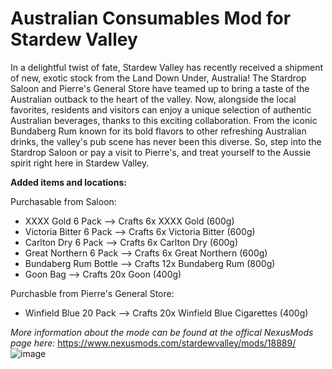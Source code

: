 # Australian Consumables Mod for Stardew Valley

In a delightful twist of fate, Stardew Valley has recently received a shipment of new, exotic stock from the Land Down Under, Australia! The Stardrop Saloon and Pierre's General Store have teamed up to bring a taste of the Australian outback to the heart of the valley. Now, alongside the local favorites, residents and visitors can enjoy a unique selection of authentic Australian beverages, thanks to this exciting collaboration. From the iconic Bundaberg Rum known for its bold flavors to other refreshing Australian drinks, the valley's pub scene has never been this diverse. So, step into the Stardrop Saloon or pay a visit to Pierre's, and treat yourself to the Aussie spirit right here in Stardew Valley.

**Added items and locations:**


Purchasable from Saloon:
- XXXX Gold 6 Pack --> Crafts 6x XXXX Gold (600g)
- Victoria Bitter 6 Pack --> Crafts 6x Victoria Bitter (600g)
- Carlton Dry 6 Pack --> Crafts 6x Carlton Dry (600g)
- Great Northern 6 Pack --> Crafts 6x Great Northern (600g)
- Bundaberg Rum Bottle --> Crafts 12x Bundaberg Rum (800g)
- Goon Bag --> Crafts 20x Goon (400g)

Purchasble from Pierre's General Store:
- Winfield Blue 20 Pack --> Crafts 20x Winfield Blue Cigarettes (400g)

_More information about the mode can be found at the offical NexusMods page here:_ https://www.nexusmods.com/stardewvalley/mods/18889/
![image](https://github.com/MrSkribb/GameMods/assets/44088296/6d90e8f9-1ebd-46d6-ba44-cf9d891281d4)
